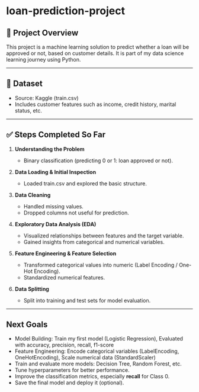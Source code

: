 # loan-prediction-project

## 🧠 Project Overview
This project is a machine learning solution to predict whether a loan will be approved or not, based on customer details. It is part of my data science learning journey using Python.

---

## 📂 Dataset
- Source: Kaggle (train.csv)
- Includes customer features such as income, credit history, marital status, etc.

---

## ✅ Steps Completed So Far

1. **Understanding the Problem**  
   - Binary classification (predicting 0 or 1: loan approved or not).

2. **Data Loading & Initial Inspection**  
   - Loaded train.csv and explored the basic structure.

3. **Data Cleaning**  
   - Handled missing values.
   - Dropped columns not useful for prediction.

4. **Exploratory Data Analysis (EDA)**  
   - Visualized relationships between features and the target variable.
   - Gained insights from categorical and numerical variables.

5. **Feature Engineering & Feature Selection**  
   - Transformed categorical values into numeric (Label Encoding / One-Hot Encoding).
   - Standardized numerical features.

6. **Data Splitting**  
   - Split into training and test sets for model evaluation.

---

##  Next Goals

- Model Building: Train my first model (Logistic Regression), Evaluated with accuracy, precision, recall, f1-score
- Feature Engineering: Encode categorical variables (LabelEncoding, OneHotEncoding), Scale numerical data (StandardScaler)
- Train and evaluate more models: Decision Tree, Random Forest, etc.
- Tune hyperparameters for better performance.
- Improve the classification metrics, especially **recall** for Class 0.
- Save the final model and deploy it (optional).
